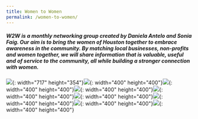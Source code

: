```yaml
---
title: Women to Women
permalink: /women-to-women/
---
```


##### W2W is a monthly networking group created by Daniela Antelo and Sonia Faig. Our aim is to bring the women of Houston together to embrace awareness in the community. By matching local businesses, non-profits and women together, we will share information that is valuable, useful and of service to the community, all while building a stronger connection with women.

![](/uploads/daniw2w-1.jpg){: width="717" height="354"}![](/uploads/img-4250.jpg){: width="400" height="400"}![](/uploads/img-4257.jpg){: width="400" height="400"}![](/uploads/img-4257.jpg){: width="400" height="400"}![](/uploads/img-4257.jpg){: width="400" height="400"}![](/uploads/women1-1.jpg){: width="400" height="400"}![](/uploads/women2-1.jpg){: width="400" height="400"}![](/uploads/women3-1.jpg){: width="400" height="400"}![](/uploads/women4-1.jpg){: width="400" height="400"}